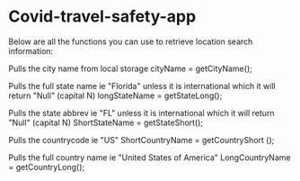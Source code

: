 # Covid-travel-safety-app

Below are all the functions you can use to retrieve location search information:

Pulls the city name from local storage
cityName = getCityName();

Pulls the full state name ie "Florida" unless it is international which it will return "Null" (capital N)
longStateName = getStateLong();

Pulls the state abbrev ie "FL" unless it is international which it will return "Null" (capital N)
ShortStateName = getStateShort();

Pulls the countrycode ie "US"
ShortCountryName = getCountryShort ();

Pulls the full country name ie "United States of America"
LongCountryName = getCountryLong();
